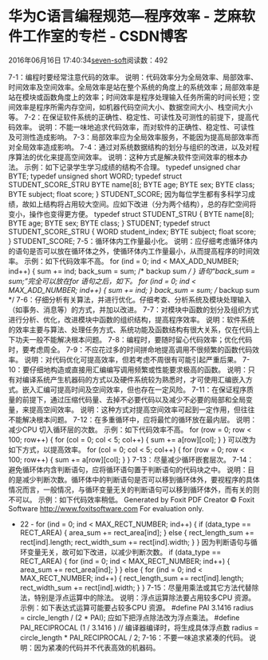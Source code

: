 
# 华为C语言编程规范—程序效率 -  芝麻软件工作室的专栏 - CSDN博客


2016年06月16日 17:40:34[seven-soft](https://me.csdn.net/softn)阅读数：492


7-1：编程时要经常注意代码的效率。
说明：代码效率分为全局效率、局部效率、时间效率及空间效率。全局效率是站在整个系统的角度上的系统效率；局部效率是站在模块或函数角度上的效率；时间效率是程序处理输入任务所需的时间长短；空间效率是程序所需内存空间，如机器代码空间大小、数据空间大小、栈空间大小等。
7-2：在保证软件系统的正确性、稳定性、可读性及可测性的前提下，提高代码效率。
说明：不能一味地追求代码效率，而对软件的正确性、稳定性、可读性及可测性造成影响。
7-3：局部效率应为全局效率服务，不能因为提高局部效率而对全局效率造成影响。
7-4：通过对系统数据结构的划分与组织的改进，以及对程序算法的优化来提高空间效率。
说明：这种方式是解决软件空间效率的根本办法。
示例：如下记录学生学习成绩的结构不合理。
typedef unsigned char BYTE;
typedef unsigned short WORD;
typedef struct STUDENT_SCORE_STRU
BYTE name[8];
BYTE age;
BYTE sex;
BYTE class;
BYTE subject;
float score;
} STUDENT_SCORE;
因为每位学生都有多科学习成绩，故如上结构将占用较大空间。应如下改进（分为两个结构），总的存贮空间将变小，操作也变得更方便。
typedef struct STUDENT_STRU
{
BYTE name[8];
BYTE age;
BYTE sex;
BYTE class;
} STUDENT;
typedef struct STUDENT_SCORE_STRU
{
WORD student_index;
BYTE subject;
float score;
} STUDENT_SCORE;
7-5：循环体内工作量最小化。
说明：应仔细考虑循环体内的语句是否可以放在循环体之外，使循环体内工作量最小，从而提高程序的时间效率。
示例：如下代码效率不高。
for (ind = 0; ind < MAX_ADD_NUMBER; ind++)
{
sum += ind;
back_sum = sum; /* backup sum */
}
语句“back_sum = sum;”完全可以放在for 语句之后，如下。
for (ind = 0; ind < MAX_ADD_NUMBER; ind++)
{
sum += ind;
}
back_sum = sum; /* backup sum */
7-6：仔细分析有关算法，并进行优化。仔细考查、分析系统及模块处理输入（如事务、消息等）的方式，并加以改进。
7-7：对模块中函数的划分及组织方式进行分析、优化，改进模块中函数的组织结构，提高程序效率。
说明：软件系统的效率主要与算法、处理任务方式、系统功能及函数结构有很大关系，仅在代码上下功夫一般不能解决根本问题。
7-8：编程时，要随时留心代码效率；优化代码时，要考虑周全。
7-9：不应花过多的时间拼命地提高调用不很频繁的函数代码效率。
说明：对代码优化可提高效率，但若考虑不周很有可能引起严重后果。
7-10：要仔细地构造或直接用汇编编写调用频繁或性能要求极高的函数。
说明：只有对编译系统产生机器码的方式以及硬件系统较为熟悉时，才可使用汇编嵌入方式。嵌入汇编可提高时间及空间效率，但也存在一定风险。
7-11：在保证程序质量的前提下，通过压缩代码量、去掉不必要代码以及减少不必要的局部和全局变量，来提高空间效率。
说明：这种方式对提高空间效率可起到一定作用，但往往不能解决根本问题。
7-12：在多重循环中，应将最忙的循环放在最内层。
说明：减少CPU 切入循环层的次数。
示例：如下代码效率不高。
for (row = 0; row < 100; row++)
{
for (col = 0; col < 5; col++)
{
sum += a[row][col];
}
}
可以改为如下方式，以提高效率。
for (col = 0; col < 5; col++)
{
for (row = 0; row < 100; row++)
{
sum += a[row][col];
}
}
7-13：尽量减少循环嵌套层次。
7-14：避免循环体内含判断语句，应将循环语句置于判断语句的代码块之中。
说明：目的是减少判断次数。循环体中的判断语句是否可以移到循环体外，要视程序的具体情况而言，一般情况，与循环变量无关的判断语句可以移到循环体外，而有关的则不可以。
示例：如下代码效率稍低。
Generated by Foxit PDF Creator © Foxit Software
http://www.foxitsoftware.com For evaluation only.
- 22 -
for (ind = 0; ind < MAX_RECT_NUMBER; ind++)
{
if (data_type == RECT_AREA)
{
area_sum += rect_area[ind];
}
else
{
rect_length_sum += rect[ind].length;
rect_width_sum += rect[ind].width;
}
}
因为判断语句与循环变量无关，故可如下改进，以减少判断次数。
if (data_type == RECT_AREA)
{
for (ind = 0; ind < MAX_RECT_NUMBER; ind++)
{
area_sum += rect_area[ind];
}
}
else
{
for (ind = 0; ind < MAX_RECT_NUMBER; ind++)
{
rect_length_sum += rect[ind].length;
rect_width_sum += rect[ind].width;
}
}
7-15：尽量用乘法或其它方法代替除法，特别是浮点运算中的除法。
说明：浮点运算除法要占用较多CPU 资源。
示例：如下表达式运算可能要占较多CPU 资源。
\#define PAI 3.1416
radius = circle_length / (2 * PAI);
应如下把浮点除法改为浮点乘法。
\#define PAI_RECIPROCAL (1 / 3.1416 ) // 编译器编译时，将生成具体浮点数
radius = circle_length * PAI_RECIPROCAL / 2;
7-16：不要一味追求紧凑的代码。
说明：因为紧凑的代码并不代表高效的机器码。

